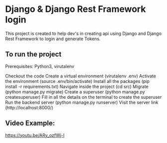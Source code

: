 # Django & Django Rest Framework login

This project is created to help dev's in creating api using Django and Django Rest Framework to login and generate Tokens.

## To run the project
Prerequisites: Python3, virutalenv

Checkout the code
Create a virtual environment (virutalenv .env)
Activate the environment (source .env/bin/activate)
Install all the packages (pip install -r requirements.txt)
Navigate inside the project (cd src)
Migrate (python manage.py migrate)
Create a superuser (python manage.py createsuperuser)
Fill in all the details on the terminal to create the superuser
Run the backend server (python manage.py runserver)
Visit the server link (http://localhost:8000/)

## Video Example:
https://youtu.be/ARy_ozfWj-I
